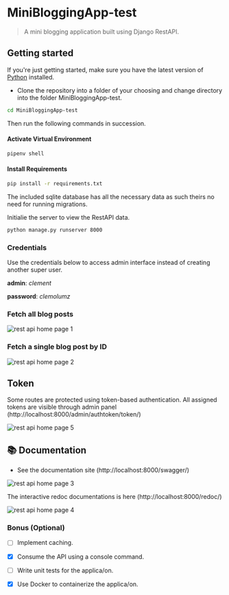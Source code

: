 # MiniBloggingApp-test

> A mini blogging application built using Django RestAPI.

## Getting started

If you're just getting started, make sure you have the latest version of [Python](https://www.python.org/downloads/) installed.

- Clone the repository into a folder of your choosing and change directory into the folder MiniBloggingApp-test.
```sh
cd MiniBloggingApp-test
```

Then run the following commands in succession.

#### Activate Virtual Environment
```sh
pipenv shell
```
#### Install Requirements

```sh
pip install -r requirements.txt
```

The included sqlite database has all the necessary data as such theirs no need for running migrations.

Initialie the server to view the RestAPI data.

```sh
python manage.py runserver 8000
```
### Credentials
Use the credentials below to access admin interface instead of creating another super user.

**admin**: <em>clement</em>

**password**: <em>clemolumz</em>


### Fetch all blog posts
  <img src="https://github.com/Clemo97/MiniBloggingApp-test/blob/main/screenshots/blog-1.png" alt="rest api home page 1" />

### Fetch a single blog post by ID
<img src="https://github.com/Clemo97/MiniBloggingApp-test/blob/main/screenshots/blog-2.png" alt="rest api home page 2" />

## Token 
Some routes are protected using token-based authentication.
All assigned tokens are visible through admin panel (http://localhost:8000/admin/authtoken/token/)

<img src="https://github.com/Clemo97/MiniBloggingApp-test/blob/main/screenshots/blog-5.png" alt="rest api home page 5" />


## :books: Documentation

- See the documentation site 
  (http://localhost:8000/swagger/)

<img src="https://github.com/Clemo97/MiniBloggingApp-test/blob/main/screenshots/blog-3.png" alt="rest api home page 3" />

The interactive redoc documentations is here (http://localhost:8000/redoc/)

<img src="https://github.com/Clemo97/MiniBloggingApp-test/blob/main/screenshots/blog-4.png" alt="rest api home page 4" />


### Bonus (Optional)

- [ ] Implement caching.
- [x] Consume the API using a console command.
- [ ] Write unit tests for the applica/on.
- [X] Use Docker to containerize the applica/on.

